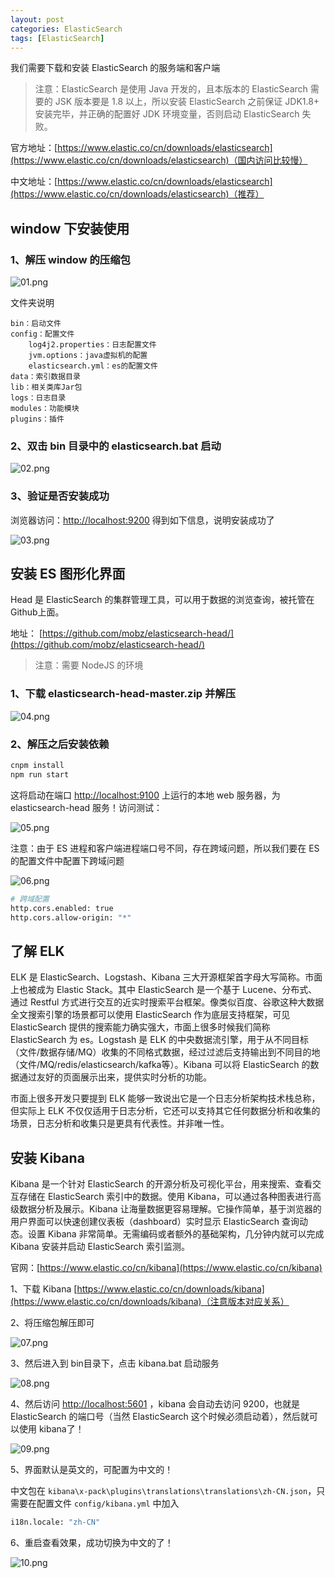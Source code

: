 ```yaml
---
layout: post
categories: ElasticSearch
tags: [ElasticSearch]
---
```


我们需要下载和安装 ElasticSearch 的服务端和客户端

> 注意：ElasticSearch 是使用 Java 开发的，且本版本的 ElasticSearch 需要的 JSK 版本要是 1.8 以上，所以安装 ElasticSearch 之前保证 JDK1.8+ 安装完毕，并正确的配置好 JDK 环境变量，否则启动 ElasticSearch 失败。

官方地址：[https://www.elastic.co/cn/downloads/elasticsearch](https://www.elastic.co/cn/downloads/elasticsearch)（国内访问比较慢）

中文地址：[https://www.elastic.co/cn/downloads/elasticsearch](https://www.elastic.co/cn/downloads/elasticsearch)（推荐）

## window 下安装使用

### 1、解压 window 的压缩包

![01.png](/static/images/20211120/01.png)

文件夹说明

```
bin：启动文件
config：配置文件
	log4j2.properties：日志配置文件
	jvm.options：java虚拟机的配置
	elasticsearch.yml：es的配置文件
data：索引数据目录
lib：相关类库Jar包
logs：日志目录
modules：功能模块
plugins：插件
```

### 2、双击 bin 目录中的 elasticsearch.bat 启动

![02.png](/static/images/20211120/02.png)

### 3、验证是否安装成功

浏览器访问：[http://localhost:9200](http://localhost:9200) 得到如下信息，说明安装成功了

![03.png](/static/images/20211120/03.png)

## 安装 ES 图形化界面

Head 是 ElasticSearch 的集群管理工具，可以用于数据的浏览查询，被托管在 Github上面。

地址： [https://github.com/mobz/elasticsearch-head/](https://github.com/mobz/elasticsearch-head/)

> 注意：需要 NodeJS 的环境

### 1、下载 elasticsearch-head-master.zip 并解压

![04.png](/static/images/20211120/04.png)

### 2、解压之后安装依赖

```bash
cnpm install
npm run start
```

这将启动在端口 [http://localhost:9100](http://localhost:9100)  上运行的本地 web 服务器，为 elasticsearch-head 服务！访问测试：

![05.png](/static/images/20211120/05.png)

注意：由于 ES 进程和客户端进程端口号不同，存在跨域问题，所以我们要在 ES 的配置文件中配置下跨域问题

![06.png](/static/images/20211120/06.png)

```bash
# 跨域配置
http.cors.enabled: true
http.cors.allow-origin: "*"
```

## 了解 ELK

ELK 是 ElasticSearch、Logstash、Kibana 三大开源框架首字母大写简称。市面上也被成为 Elastic Stack。其中 ElasticSearch 是一个基于 Lucene、分布式、通过 Restful 方式进行交互的近实时搜索平台框架。像类似百度、谷歌这种大数据全文搜索引擎的场景都可以使用 ElasticSearch 作为底层支持框架，可见 ElasticSearch 提供的搜索能力确实强大，市面上很多时候我们简称 ElasticSearch 为 es。Logstash 是 ELK 的中央数据流引擎，用于从不同目标（文件/数据存储/MQ）收集的不同格式数据，经过过滤后支持输出到不同目的地（文件/MQ/redis/elasticsearch/kafka等）。Kibana 可以将 ElasticSearch 的数据通过友好的页面展示出来，提供实时分析的功能。

市面上很多开发只要提到 ELK 能够一致说出它是一个日志分析架构技术栈总称，但实际上 ELK 不仅仅适用于日志分析，它还可以支持其它任何数据分析和收集的场景，日志分析和收集只是更具有代表性。并非唯一性。

## 安装 Kibana

Kibana 是一个针对 ElasticSearch 的开源分析及可视化平台，用来搜索、查看交互存储在 ElasticSearch 索引中的数据。使用 Kibana，可以通过各种图表进行高级数据分析及展示。Kibana 让海量数据更容易理解。它操作简单，基于浏览器的用户界面可以快速创建仪表板（dashboard）实时显示 ElasticSearch 查询动态。设置 Kibana 非常简单。无需编码或者额外的基础架构，几分钟内就可以完成 Kibana 安装并启动 ElasticSearch 索引监测。

官网：[https://www.elastic.co/cn/kibana](https://www.elastic.co/cn/kibana)

1、下载 Kibana [https://www.elastic.co/cn/downloads/kibana](https://www.elastic.co/cn/downloads/kibana)（注意版本对应关系）

2、将压缩包解压即可

![07.png](/static/images/20211120/07.png)

3、然后进入到 bin目录下，点击 kibana.bat 启动服务

![08.png](/static/images/20211120/08.png)

4、然后访问 [http://localhost:5601](http://localhost:5601) ，kibana 会自动去访问 9200，也就是 ElasticSearch 的端口号（当然 ElasticSearch 这个时候必须启动着），然后就可以使用 kibana了！

![09.png](/static/images/20211120/09.png)

5、界面默认是英文的，可配置为中文的！

中文包在 `kibana\x-pack\plugins\translations\translations\zh-CN.json`，只需要在配置文件 `config/kibana.yml` 中加入

```bash
i18n.locale: "zh-CN"
```

6、重启查看效果，成功切换为中文的了！

![10.png](/static/images/20211120/10.png)